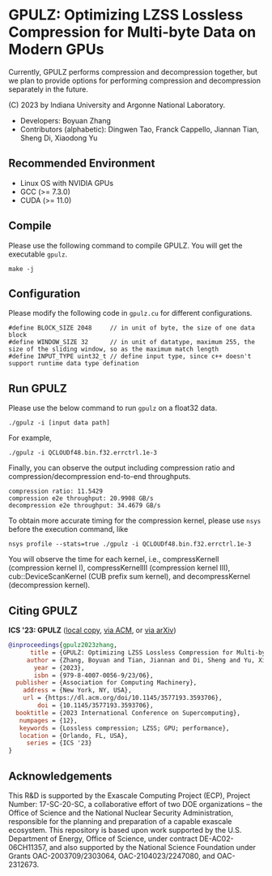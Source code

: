 # GPULZ: Optimizing LZSS Lossless Compression for Multi-byte Data on Modern GPUs

Currently, GPULZ performs compression and decompression together, but we plan to provide options for performing compression and decompression separately in the future.

(C) 2023 by Indiana University and Argonne National Laboratory.

- Developers: Boyuan Zhang
- Contributors (alphabetic): Dingwen Tao, Franck Cappello, Jiannan Tian, Sheng Di, Xiaodong Yu

## Recommended Environment
- Linux OS with NVIDIA GPUs
- GCC (>= 7.3.0)
- CUDA (>= 11.0)

## Compile
Please use the following command to compile GPULZ. You will get the executable ```gpulz```.
```
make -j
```

## Configuration
Please modify the following code in ```gpulz.cu``` for different configurations.
```
#define BLOCK_SIZE 2048     // in unit of byte, the size of one data block
#define WINDOW_SIZE 32      // in unit of datatype, maximum 255, the size of the sliding window, so as the maximum match length
#define INPUT_TYPE uint32_t // define input type, since c++ doesn't support runtime data type defination
```

<!-- ## Download Data
Please use ```get_sample_data.sh``` to download the sample data.

```
./get_sample_data.sh
``` -->

## Run GPULZ
Please use the below command to run ```gpulz``` on a float32 data.
```
./gpulz -i [input data path]
```

For example,
```
./gpulz -i QCLOUDf48.bin.f32.errctrl.1e-3
```

Finally, you can observe the output including compression ratio and compression/decompression end-to-end throughputs.
```
compression ratio: 11.5429
compression e2e throughput: 20.9908 GB/s
decompression e2e throughput: 34.4679 GB/s
```

To obtain more accurate timing for the compression kernel, please use ```nsys``` before the execution command, like
```
nsys profile --stats=true ./gpulz -i QCLOUDf48.bin.f32.errctrl.1e-3
```

You will observe the time for each kernel, i.e., compressKernelI (compression kernel I), compressKernelIII (compression kernel III), cub::DeviceScanKernel (CUB prefix sum kernel), and decompressKernel (decompression kernel).

## Citing GPULZ
**ICS '23: GPULZ** ([local copy](ICS23-GPULZ.pdf), [via ACM](https://dl.acm.org/doi/10.1145/3577193.3593706), or [via arXiv](https://arxiv.org/abs/2304.07342v2))

```bibtex
@inproceedings{gpulz2023zhang,
      title = {GPULZ: Optimizing LZSS Lossless Compression for Multi-byte Data on Modern GPUs},
     author = {Zhang, Boyuan and Tian, Jiannan and Di, Sheng and Yu, Xiaodong and Swany, Martin and Tao, Dingwen and Cappello, Franck},
       year = {2023},
       isbn = {979-8-4007-0056-9/23/06},
  publisher = {Association for Computing Machinery},
    address = {New York, NY, USA},
	url = {https://dl.acm.org/doi/10.1145/3577193.3593706},
        doi = {10.1145/3577193.3593706},
  booktitle = {2023 International Conference on Supercomputing},
   numpages = {12},
   keywords = {Lossless compression; LZSS; GPU; performance},
   location = {Orlando, FL, USA},
     series = {ICS '23}
}
```

## Acknowledgements
This R&D is supported by the Exascale Computing Project (ECP), Project Number: 17-SC-20-SC, a collaborative effort of two DOE organizations – the Office of Science and the National Nuclear Security Administration, responsible for the planning and preparation of a capable exascale ecosystem. This repository is based upon work supported by the U.S. Department of Energy, Office of Science, under contract DE-AC02-06CH11357, and also supported by the National Science Foundation under Grants OAC-2003709/2303064, OAC-2104023/2247080, and OAC-2312673.
